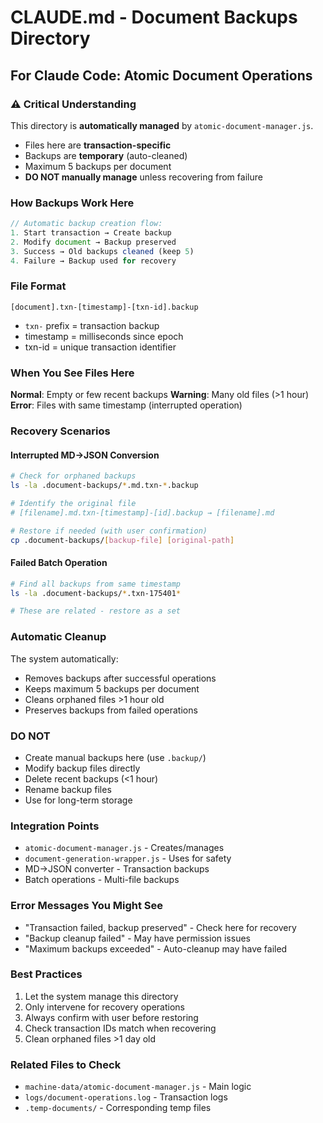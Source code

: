 # CLAUDE.md - Document Backups Directory

## For Claude Code: Atomic Document Operations

### ⚠️ Critical Understanding
This directory is **automatically managed** by `atomic-document-manager.js`. 
- Files here are **transaction-specific**
- Backups are **temporary** (auto-cleaned)
- Maximum 5 backups per document
- **DO NOT manually manage** unless recovering from failure

### How Backups Work Here
```javascript
// Automatic backup creation flow:
1. Start transaction → Create backup
2. Modify document → Backup preserved
3. Success → Old backups cleaned (keep 5)
4. Failure → Backup used for recovery
```

### File Format
```
[document].txn-[timestamp]-[txn-id].backup
```
- `txn-` prefix = transaction backup
- timestamp = milliseconds since epoch
- txn-id = unique transaction identifier

### When You See Files Here
**Normal**: Empty or few recent backups
**Warning**: Many old files (>1 hour)
**Error**: Files with same timestamp (interrupted operation)

### Recovery Scenarios

#### Interrupted MD→JSON Conversion
```bash
# Check for orphaned backups
ls -la .document-backups/*.md.txn-*.backup

# Identify the original file
# [filename].md.txn-[timestamp]-[id].backup → [filename].md

# Restore if needed (with user confirmation)
cp .document-backups/[backup-file] [original-path]
```

#### Failed Batch Operation
```bash
# Find all backups from same timestamp
ls -la .document-backups/*.txn-175401*

# These are related - restore as a set
```

### Automatic Cleanup
The system automatically:
- Removes backups after successful operations
- Keeps maximum 5 backups per document
- Cleans orphaned files >1 hour old
- Preserves backups from failed operations

### DO NOT
- Create manual backups here (use `.backup/`)
- Modify backup files directly
- Delete recent backups (<1 hour)
- Rename backup files
- Use for long-term storage

### Integration Points
- `atomic-document-manager.js` - Creates/manages
- `document-generation-wrapper.js` - Uses for safety
- MD→JSON converter - Transaction backups
- Batch operations - Multi-file backups

### Error Messages You Might See
- "Transaction failed, backup preserved" - Check here for recovery
- "Backup cleanup failed" - May have permission issues
- "Maximum backups exceeded" - Auto-cleanup may have failed

### Best Practices
1. Let the system manage this directory
2. Only intervene for recovery operations
3. Always confirm with user before restoring
4. Check transaction IDs match when recovering
5. Clean orphaned files >1 day old

### Related Files to Check
- `machine-data/atomic-document-manager.js` - Main logic
- `logs/document-operations.log` - Transaction logs
- `.temp-documents/` - Corresponding temp files